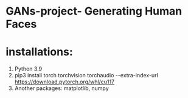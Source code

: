 # GANs-project- Generating Human Faces
# installations:
1. Python 3.9
2. pip3 install torch torchvision torchaudio --extra-index-url https://download.pytorch.org/whl/cu117
3. Another packages: matplotlib, numpy
